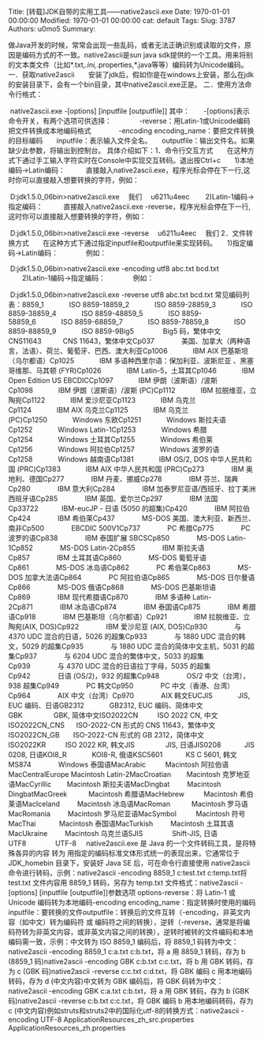 Title: [转载]JDK自带的实用工具——native2ascii.exe
Date: 1970-01-01 00:00:00
Modified: 1970-01-01 00:00:00
cat: default
Tags: 
Slug: 3787
Authors: u0mo5 
Summary: 

做Java开发的时候，常常会出现一些乱码，或者无法正确识别或读取的文件，原因是编码方式的不一致。native2ascii是sun java sdk提供的一个工具。用来将别的文本类文件（比如*.txt,*.ini,*.properties,*.java等等）编码转为Unicode编码。
一．获取native2ascii　　安装了jdk后，假如你是在windows上安装，那么在jdk的安装目录下，会有一个bin目录，其中native2ascii.exe正是。
二．使用方法命令行格式：

 native2ascii.exe -[options] [inputfile [outputfile]]
其中：　　-[options]表示命令开关，有两个选项可供选择：　　　　-reverse：用Latin-1或Unicode编码把文件转换成本地编码格式　　　　-encoding encoding_name：要把文件转换的目标编码　　inputfile：表示输入文件全名。　　outputfile：输出文件名。如果缺少此参数，将输出到控制台。
具体介绍如下：1．命令行交互方式　　在这种方式下通过手工输入字符实时在Console中实现交互转码。退出按Ctrl+c　　1)本地编码→Latin编码：　　　直接敲入native2ascii.exe，程序光标会停在下一行,这时你可以直接敲入想要转换的字符，例如：

 D:jdk1.5.0_06bin&gt;native2ascii.exe　 我们　 u6211u4eec
　　2)Latin-1编码→指定编码：　　　直接敲入native2ascii.exe -reverse，程序光标会停在下一行,这时你可以直接敲入想要转换的字符，例如：

 D:jdk1.5.0_06bin&gt;native2ascii.exe -reverse　 u6211u4eec　 我们
2．文件转换方式　　在这种方式下通过指定inputfile和outputfile来实现转码。　　1)指定编码→Latin编码：　　　　例如：

 D:jdk1.5.0_06bin&gt;native2ascii.exe -encoding utf8 abc.txt bcd.txt
　　2)Latin-1编码→指定编码：　　　　例如：

 D:jdk1.5.0_06bin&gt;native2ascii.exe -reverse utf8 abc.txt bcd.txt
常见编码列表：8859_1             ISO 8859-18859_2             ISO 8859-28859_3             ISO 8859-38859_4             ISO 8859-48859_5             ISO 8859-58859_6             ISO 8859-68859_7             ISO 8859-78859_8             ISO 8859-88859_9             ISO 8859-9Big5               Big5 码，繁体中文CNS11643           CNS 11643，繁体中文Cp037              美国、加拿大（两种语言，法语）、荷兰、葡萄牙、巴西、澳大利亚Cp1006             IBM AIX 巴基斯坦（乌尔都语）Cp1025             IBM 多语种西里尔语：保加利亚、波斯尼亚 、黑塞哥维那、马其顿 (FYR)Cp1026             IBM Latin-5，土耳其Cp1046             IBM Open Edition US EBCDICCp1097             IBM 伊朗（波斯语）/波斯Cp1098             IBM 伊朗（波斯语）/波斯 (PC)Cp1112             IBM 拉脱维亚，立陶宛Cp1122             IBM 爱沙尼亚Cp1123             IBM 乌克兰Cp1124             IBM AIX 乌克兰Cp1125             IBM 乌克兰 (PC)Cp1250             Windows 东欧Cp1251             Windows 斯拉夫语Cp1252             Windows Latin-1Cp1253             Windows 希腊Cp1254             Windows 土耳其Cp1255             Windows 希伯莱Cp1256             Windows 阿拉伯Cp1257             Windows 波罗的语Cp1258             Windows 越南语Cp1381             IBM OS/2, DOS 中华人民共和国 (PRC)Cp1383             IBM AIX 中华人民共和国 (PRC)Cp273              IBM 奥地利、德国Cp277              IBM 丹麦、挪威Cp278              IBM 芬兰、瑞典Cp280              IBM 意大利Cp284              IBM 加泰罗尼亚语/西班牙、拉丁美洲西班牙语Cp285              IBM 英国、爱尔兰Cp297              IBM 法国Cp33722            IBM-eucJP - 日语 (5050 的超集)Cp420              IBM 阿拉伯Cp424              IBM 希伯莱Cp437              MS-DOS 美国、澳大利亚、新西兰、南非Cp500              EBCDIC 500V1Cp737              PC 希腊Cp775              PC 波罗的语Cp838              IBM 泰国扩展 SBCSCp850              MS-DOS Latin-1Cp852              MS-DOS Latin-2Cp855              IBM 斯拉夫语Cp857              IBM 土耳其语Cp860              MS-DOS 葡萄牙语Cp861              MS-DOS 冰岛语Cp862              PC 希伯莱Cp863              MS-DOS 加拿大法语Cp864              PC 阿拉伯语Cp865              MS-DOS 日尔曼语Cp866              MS-DOS 俄语Cp868              MS-DOS 巴基斯坦语Cp869              IBM 现代希腊语Cp870              IBM 多语种 Latin-2Cp871              IBM 冰岛语Cp874              IBM 泰国语Cp875              IBM 希腊语Cp918              IBM 巴基斯坦（乌尔都语）Cp921              IBM 拉脱维亚、立陶宛(AIX, DOS)Cp922              IBM 爱沙尼亚 (AIX, DOS)Cp930              与 4370 UDC 混合的日语，5026 的超集Cp933              与 1880 UDC 混合的韩文，5029 的超集Cp935              与 1880 UDC 混合的简体中文主机，5031 的超集Cp937              与 6204 UDC 混合的繁体中文，5033 的超集Cp939              与 4370 UDC 混合的日语拉丁字母，5035 的超集Cp942              日语 (OS/2)，932 的超集Cp948              OS/2 中文（台湾），938 超集Cp949              PC 韩文Cp950              PC 中文（香港、台湾）Cp964              AIX 中文（台湾）Cp970              AIX 韩文EUCJIS             JIS, EUC 编码、日语GB2312             GB2312, EUC 编码、简体中文GBK                GBK, 简体中文ISO2022CN          ISO 2022 CN, 中文ISO2022CN_CNS      ISO-2022-CN 形式的 CNS 11643，繁体中文ISO2022CN_GB       ISO-2022-CN 形式的 GB 2312，简体中文ISO2022KR          ISO 2022 KR, 韩文JIS                JIS, 日语JIS0208            JIS 0208, 日语KOI8_R             KOI8-R, 俄语KSC5601            KS C 5601, 韩文MS874              Windows 泰国语MacArabic          Macintosh 阿拉伯语MacCentralEurope Macintosh Latin-2MacCroatian        Macintosh 克罗地亚语MacCyrillic        Macintosh 斯拉夫语MacDingbat         Macintosh DingbatMacGreek           Macintosh 希腊语MacHebrew          Macintosh 希伯莱语MacIceland         Macintosh 冰岛语MacRoman           Macintosh 罗马语MacRomania         Macintosh 罗马尼亚语MacSymbol          Macintosh 符号MacThai            Macintosh 泰国语MacTurkish         Macintosh 土耳其语MacUkraine         Macintosh 乌克兰语SJIS               Shift-JIS, 日语UTF8               UTF-8
 
 
native2ascii.exe 是 Java 的一个文件转码工具，是将特殊各异的内容 转为 用指定的编码标准文体形式统一的表现出来，它通常位于 JDK_homebin 目录下，安装好 Java SE 后，可在命令行直接使用 native2ascii 命令进行转码，示例：native2ascii -encoding 8859_1 c:test.txt c:temp.txt将 test.txt 文件内容用 8859_1 转码，另存为 temp.txt 文件格式：native2ascii -[options] [inputfile [outputfile]]参数选项 options-reverse：将 Latin-1 或 Unicode 编码转为本地编码-encoding encoding_name：指定转换时使用的编码inputfile：要转换的文件outputfile：转换后的文件互转（-encoding，非英文内容（如中文）转为编码符 或 编码符之间的转换），逆转（-reverse，通常是将编码符转为非英文内容，或非英文内容之间的转换），逆转时被转的文件编码和本地编码需一致，示例：中文转为 ISO 8859_1 编码后，将 8859_1 码转为中文：native2ascii -encoding 8859_1 c:a.txt c:b.txt，将 a 用 8859_1 转码，存为 b (8859_1 码)native2ascii -encoding GBK c:b.txt c:c.txt，将 b 用 GBK 转码，存为 c (GBK 码)native2ascii -reverse c:c.txt c:d.txt，将 GBK 编码 c 用本地编码转码，存为 d (中文内容)中文转为 GBK 编码后，将 GBK 码转为中文：native2ascii -encoding GBK c:a.txt c:b.txt，将 a 用 GBK 转码，存为 b (GBK 码)native2ascii -reverse c:b.txt c:c.txt，将 GBK 编码 b 用本地编码转码，存为 c (中文内容)例如struts和struts2中的国际化utf-8的转换方式：native2ascii -encoding UTF-8 ApplicationResources_zh_src.properties ApplicationResources_zh.properties
